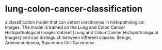 # lung-colon-cancer-classification
a classification model that can detect carcinomas in histopathological images.  The model is trained on the Lung and Colon Cancer Histopathological Images dataset [Lung and Colon Cancer Histopathological Images] and can distinguish between different classes: Benign, Adenocarcinoma, Squamous Cell Carcinoma.

